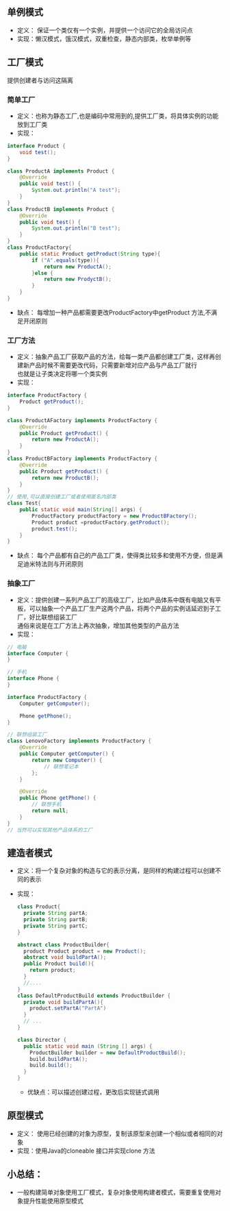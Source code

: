 ## 单例模式
- 定义： 保证一个类仅有一个实例，并提供一个访问它的全局访问点
- 实现：懒汉模式，饿汉模式，双重检查，静态内部类，枚举单例等
## 工厂模式
提供创建者与访问这隔离
###  简单工厂
- 定义：也称为静态工厂,也是编码中常用到的,提供工厂类，将具体实例的功能放到工厂类
- 实现：

```java
interface Product {
    void test();
}

class ProductA implements Product {
    @Override
    public void test() {
        System.out.println("A test");
    }
}
class ProductB implements Product {
    @Override
    public void test() {
        System.out.println("B test");
    }
}
class ProductFactory{
    public static Product getProduct(String type){
        if ("A".equals(type)){
            return new ProductA();
        }else {
            return new ProdyctB();
        }
    }
}
```
- 缺点： 每增加一种产品都需要更改ProductFactory中getProduct 方法,不满足开闭原则

### 工厂方法
- 定义：抽象产品工厂获取产品的方法，给每一类产品都创建工厂类，这样再创建新产品时候不需要更改代码，只需要新增对应产品与产品工厂就行</br>
       也就是让子类决定将哪一个类实例
- 实现：

```java
interface ProductFactory {
    Product getProduct();
}

class ProductAFactory implements ProductFactory {
    @Override
    public Product getProduct() {
        return new ProductA();
    }
}
class ProductBFactory implements ProductFactory {
    @Override
    public Product getProduct() {
        return new ProductB();
    }
}
// 使用,可以直接创建工厂或者使用匿名内部类
class Test{
    public static void main(String[] args) {
        ProductFactory productFactory = new ProductBFactory();
        Product product =productFactory.getProduct();
        product.test();
    }
}
```
- 缺点： 每个产品都有自己的产品工厂类，使得类比较多和使用不方便，但是满足迪米特法则与开闭原则
### 抽象工厂
- 定义：提供创建一系列产品工厂的高级工厂，比如产品体系中既有电脑又有平板，可以抽象一个产品工厂生产这两个产品，将两个产品的实例话延迟到子工厂，好比联想组装工厂</br>
  通俗来说是在工厂方法上再次抽象，增加其他类型的产品方法
- 实现：

```java
// 电脑
interface Computer {
}

// 手机
interface Phone {
}

interface ProductFactory {
    Computer getComputer();

    Phone getPhone();
}

// 联想组装工厂
class LenovoFactory implements ProductFactory {
    @Override
    public Computer getComputer() {
        return new Computer() {
            // 联想笔记本
        };
    }

    @Override
    public Phone getPhone() {
        // 联想手机
        return null;
    }
}
// 当然可以实现其他产品体系的工厂
```
## 建造者模式

- 定义：将一个复杂对象的构造与它的表示分离，是同样的构建过程可以创建不同的表示

- 实现：

  ```java
  class Product{
    private String partA;
    private String partB;
    private String partC;
  }
  
  abstract class ProductBuilder{
    product Product product = new Product();
    abstract void buildPartA();
    public Product build(){
      return product;
    }
    //....
  }
  class DefaultProductBuild extends ProductBuilder {
    private void buildPartA(){
      product.setPartA("PartA")
    }
    // ...
  }
  
  class Director {
    public static void main (String [] args) {
      ProductBuilder builder = new DefaultProductBuild();
      build.buildPartA();
      build.build();
    }
  }
  ```

  - 优缺点：可以描述创建过程，更改后实现链式调用

## 原型模式
- 定义： 使用已经创建的对象为原型，复制该原型来创建一个相似或者相同的对象
- 实现：使用Java的cloneable 接口并实现clone 方法
## 小总结：

- 一般构建简单对象使用工厂模式，复杂对象使用构建者模式，需要重复使用对象提升性能使用原型模式



